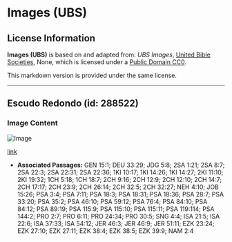 # Images (UBS)

## License Information

**Images (UBS)** is based on and adapted from: _UBS Images_, [United Bible Societies](https://unitedbiblesocieties.org/), None, which is licensed under a [Public Domain CC0](https://creativecommons.org/public-domain/cc0/).

This markdown version is provided under the same license.



--------------------------------

## Escudo Redondo (id: 288522)

### Image Content

![Image](https://cdn.aquifer.bible/aquifer-content/resources/Media/WEB-0387_round_shield.jpg)

[link](https://cdn.aquifer.bible/aquifer-content/resources/Media/WEB-0387_round_shield.jpg)

* **Associated Passages:** GEN 15:1; DEU 33:29; JDG 5:8; 2SA 1:21; 2SA 8:7; 2SA 22:3; 2SA 22:31; 2SA 22:36; 1KI 10:17; 1KI 14:26; 1KI 14:27; 2KI 11:10; 2KI 19:32; 1CH 5:18; 1CH 18:7; 2CH 9:16; 2CH 12:9; 2CH 12:10; 2CH 14:7; 2CH 17:17; 2CH 23:9; 2CH 26:14; 2CH 32:5; 2CH 32:27; NEH 4:10; JOB 15:26; PSA 3:4; PSA 7:11; PSA 18:3; PSA 18:31; PSA 18:36; PSA 28:7; PSA 33:20; PSA 35:2; PSA 46:10; PSA 59:12; PSA 76:4; PSA 84:10; PSA 84:12; PSA 89:19; PSA 115:9; PSA 115:10; PSA 115:11; PSA 119:114; PSA 144:2; PRO 2:7; PRO 6:11; PRO 24:34; PRO 30:5; SNG 4:4; ISA 21:5; ISA 22:6; ISA 37:33; ISA 54:12; JER 46:3; JER 46:9; JER 51:11; EZK 23:24; EZK 27:10; EZK 27:11; EZK 38:4; EZK 38:5; EZK 39:9; NAM 2:4

